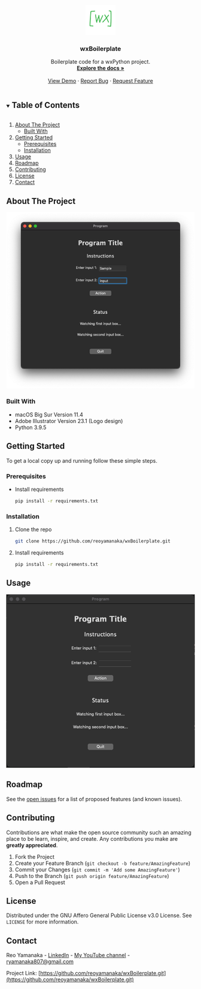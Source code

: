 <!--
*** Thanks for checking out this project. If you have a suggestion
*** that would make this better, please fork the repo and create a pull request
*** or simply open an issue with the tag "enhancement".
***
-->


<!-- PROJECT LOGO -->
<br />
<p align="center">
  <a href="https://github.com/reoyamanaka/wxBoilerplate.git">
    <img src="images/wxBoilerplate.gif" alt="Logo" width="80" height="80">
  </a>

  <h3 align="center">wxBoilerplate</h3>

  <p align="center">
    Boilerplate code for a wxPython project.
    <br />
    <a href="https://github.com/reoyamanaka/wxBoilerplate"><strong>Explore the docs »</strong></a>
    <br />
    <br />
    <a href="#usage">View Demo</a>
    ·
    <a href="https://github.com/reoyamanaka/wxBoilerplate/issues">Report Bug</a>
    ·
    <a href="https://github.com/reoyamanaka/wxBoilerplate/issues">Request Feature</a>
  </p>
</p>


<!-- TABLE OF CONTENTS -->
<details open="open">
  <summary><h2 style="display: inline-block">Table of Contents</h2></summary>
  <ol>
    <li>
      <a href="#about-the-project">About The Project</a>
      <ul>
        <li><a href="#built-with">Built With</a></li>
      </ul>
    </li>
    <li>
      <a href="#getting-started">Getting Started</a>
      <ul>
        <li><a href="#prerequisites">Prerequisites</a></li>
        <li><a href="#installation">Installation</a></li>
      </ul>
    </li>
    <li><a href="#usage">Usage</a></li>
    <li><a href="#roadmap">Roadmap</a></li>
    <li><a href="#contributing">Contributing</a></li>
    <li><a href="#license">License</a></li>
    <li><a href="#contact">Contact</a></li>
  </ol>
</details>



<!-- ABOUT THE PROJECT -->
## About The Project

<p align="left">
  <img src="images/0.png" />
</p>

### Built With

* macOS Big Sur Version 11.4
* Adobe Illustrator Version 23.1 (Logo design)
* Python 3.9.5

<!-- GETTING STARTED -->
## Getting Started

To get a local copy up and running follow these simple steps.

### Prerequisites

* Install requirements
  ```sh
  pip install -r requirements.txt
  ```

### Installation

1. Clone the repo
   ```sh
   git clone https://github.com/reoyamanaka/wxBoilerplate.git
   ```
2. Install requirements
   ```sh
   pip install -r requirements.txt
   ```


<!-- USAGE -->
## Usage

![](images/demo.gif)


<!-- ROADMAP -->
## Roadmap

See the [open issues](https://github.com/reoyamanaka/wxBoilerplate/issues) for a list of proposed features (and known issues).



<!-- CONTRIBUTING -->
## Contributing

Contributions are what make the open source community such an amazing place to be learn, inspire, and create. Any contributions you make are **greatly appreciated**.

1. Fork the Project
2. Create your Feature Branch (`git checkout -b feature/AmazingFeature`)
3. Commit your Changes (`git commit -m 'Add some AmazingFeature'`)
4. Push to the Branch (`git push origin feature/AmazingFeature`)
5. Open a Pull Request



<!-- LICENSE -->
## License

Distributed under the GNU Affero General Public License v3.0 License. See `LICENSE` for more information.


<!-- CONTACT -->
## Contact

Reo Yamanaka - [LinkedIn](https://www.linkedin.com/in/reo-yamanaka-7a2289119/) - [My YouTube channel](https://www.youtube.com/channel/UCBwqp_MEM2XcSnq7kRvOB3A) - ryamanaka807@gmail.com

Project Link: [https://github.com/reoyamanaka/wxBoilerplate.git](https://github.com/reoyamanaka/wxBoilerplate.git)
